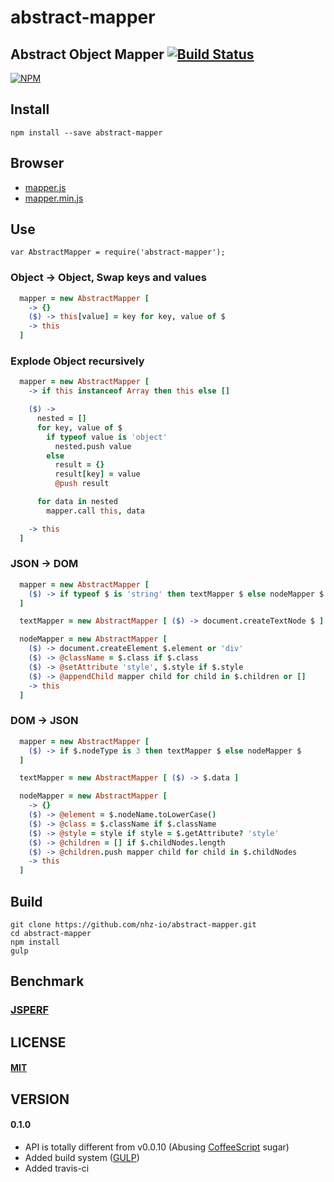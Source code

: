 # abstract-mapper

## Abstract Object Mapper [![Build Status][travis-image]][travis-url]
[![NPM][npm-image]][npm-url]

## Install
```
npm install --save abstract-mapper
```

## Browser
* [mapper.js](mapper.js)
* [mapper.min.js](mapper.min.js)

## Use
`var AbstractMapper = require('abstract-mapper');`

### Object -> Object, Swap keys and values
```coffeescript
  mapper = new AbstractMapper [
    -> {}
    ($) -> this[value] = key for key, value of $
    -> this
  ]
```

### Explode Object recursively
```coffeescript
  mapper = new AbstractMapper [
    -> if this instanceof Array then this else []

    ($) ->
      nested = []
      for key, value of $
        if typeof value is 'object'
          nested.push value
        else
          result = {}
          result[key] = value
          @push result

      for data in nested
        mapper.call this, data

    -> this
  ]
```

### JSON -> DOM
```coffeescript
  mapper = new AbstractMapper [
    ($) -> if typeof $ is 'string' then textMapper $ else nodeMapper $
  ]

  textMapper = new AbstractMapper [ ($) -> document.createTextNode $ ]

  nodeMapper = new AbstractMapper [
    ($) -> document.createElement $.element or 'div'
    ($) -> @className = $.class if $.class
    ($) -> @setAttribute 'style', $.style if $.style
    ($) -> @appendChild mapper child for child in $.children or []
    -> this
  ]
```

### DOM -> JSON
```coffeescript
  mapper = new AbstractMapper [
    ($) -> if $.nodeType is 3 then textMapper $ else nodeMapper $
  ]

  textMapper = new AbstractMapper [ ($) -> $.data ]

  nodeMapper = new AbstractMapper [
    -> {}
    ($) -> @element = $.nodeName.toLowerCase()
    ($) -> @class = $.className if $.className
    ($) -> @style = style if style = $.getAttribute? 'style'
    ($) -> @children = [] if $.childNodes.length
    ($) -> @children.push mapper child for child in $.childNodes
    -> this
  ]
```

Build
-----
```
git clone https://github.com/nhz-io/abstract-mapper.git
cd abstract-mapper
npm install
gulp
```

## Benchmark
###  [JSPERF](http://jsperf.com/abstract-mapper/6)

LICENSE
-------
#### [MIT](LICENSE)

VERSION
-------
#### 0.1.0
* API is totally different from v0.0.10 (Abusing [CoffeeScript][coffee-url] sugar)
* Added build system ([GULP][gulp-url])
* Added travis-ci


[coffee-url]: https://github.com/jashkenas/coffeescript
[gulp-url]: https://github.com/gulpjs/gulp

[travis-image]: https://travis-ci.org/nhz-io/abstract-mapper.svg
[travis-url]: https://travis-ci.org/nhz-io/abstract-mapper

[npm-image]: https://nodei.co/npm/abstract-mapper.png
[npm-url]: https://nodei.co/npm/abstract-mapper
